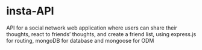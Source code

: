 # insta-API
API for a social network web application where users can share their thoughts, react to friends’ thoughts, and create a friend list, using express.js for routing, mongoDB for database and mongoose for ODM
